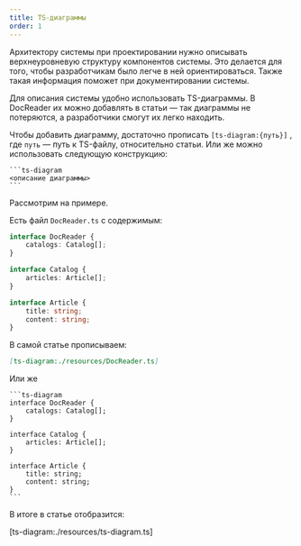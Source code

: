 ```yaml
---
title: TS-диаграммы
order: 1
---
```


Архитектору системы при проектировании нужно описывать верхнеуровневую структуру компонентов системы.
Это делается для того, чтобы разработчикам было легче в ней ориентироваться.
Также такая информация поможет при документировании системы.

Для описания системы удобно использовать TS-диаграммы.
В DocReader их можно добавлять в статьи — так диаграммы не потеряются, а разработчики смогут их легко находить.

Чтобы добавить диаграмму, достаточно прописать `[ts-diagram:{путь}]` , где `путь` — путь к TS-файлу, относительно статьи.
Или же можно использовать следующую конструкцию:

````
```ts-diagram
<описание диаграммы>
```
````

Рассмотрим на примере.

Есть файл `DocReader.ts` с содержимым:

```ts
interface DocReader {
	catalogs: Catalog[];
}

interface Catalog {
	articles: Article[];
}

interface Article {
	title: string;
	content: string;
}
```

В самой статье прописываем:

```md
[ts-diagram:./resources/DocReader.ts]
```

Или же

````
```ts-diagram
interface DocReader {
	catalogs: Catalog[];
}

interface Catalog {
	articles: Article[];
}

interface Article {
	title: string;
	content: string;
}
```
````

В итоге в статье отобразится:

[ts-diagram:./resources/ts-diagram.ts]
